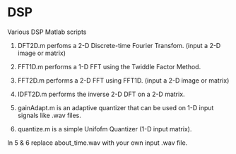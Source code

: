 # DSP
Various DSP Matlab scripts

1. DFT2D.m perfoms a 2-D Discrete-time Fourier Transfom. (input a 2-D image or matrix)

2. FFT1D.m performs a 1-D FFT using the Twiddle Factor Method.

3. FFT2D.m performs a 2-D FFT using FFT1D. (input a 2-D image or matrix)

4. IDFT2D.m performs the inverse 2-D DFT on a 2-D matrix.

5. gainAdapt.m is an adaptive quantizer that can be used on 1-D input signals like .wav files.

6. quantize.m is a simple Unifofm Quantizer (1-D input matrix).

In 5 & 6 replace about_time.wav with your own input .wav file.
